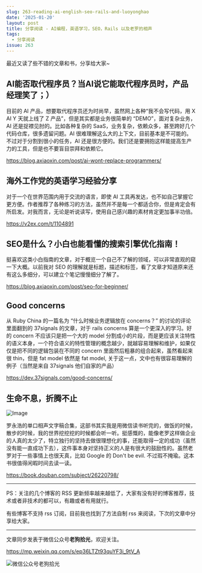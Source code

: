 ```yaml
---
slug: 263-reading-ai-english-seo-rails-and-luoyonghao
date: '2025-01-20'
layout: post
title: 分享阅读 - AI编程，英语学习，SEO，Rails 以及老罗的相声
tags:
  - 分享阅读
issue: 263
---
```


最近又读了些不错的文章和书，分享给大家~

## AI能否取代程序员？当AI说它能取代程序员时，产品经理笑了；）

目前的 AI 产品，想要取代程序员还为时尚早，虽然网上各种“我不会写代码，用 X AI Y 天就上线了 Z 产品”，但是其实都是业务很简单的 “DEMO”，面对复杂业务，AI 还是捉襟见肘的。比如各种复杂的 SaaS，业务复杂，依赖众多，甚至跨好几个代码仓库，很多遗留问题。AI 很难理解这么大的上下文，目前基本是不可能的。不过对于分割到很小的任务，AI 还是很方便的。我们还是要拥抱这样能提高生产力的工具，但是也不要盲目崇拜和依赖它。

<https://blog.axiaoxin.com/post/ai-wont-replace-programmers/>

## 海外工作党的英语学习经验分享

对于一个在世界范围内用于交流的语言，即使 AI 工具再发达，也不如自己掌握它更方便。作者推荐了各种练习的方法，虽然并不是每一个都适合你，但是肯定会有所启发。对我而言，无论是听说读写，使用自己感兴趣的素材肯定更加事半功倍。

<https://v2ex.com/t/1104891>

## SEO是什么？小白也能看懂的搜索引擎优化指南！

挺喜欢这类小白指南的文章，对于概览一个自己不了解的领域，可以非常直观的窥一下大概。以前我对 SEO 的理解就是标题，描述和标签，看了文章才知道原来还有这么多细分，可以建立个笔记慢慢细分了解了。

<https://blog.axiaoxin.com/post/seo-for-beginner/>

## Good concerns

从 Ruby China 的一篇名为 “什么时候业务逻辑放在 concerns？” 的讨论的评论里面翻到的 37signals 的文章，对于 rails concerns 算是一个更深入的学习。好的 concern 不应该只是把一个大的 model 分割成小的片段，而是更应该关注特性的语义本身，一个符合语义的特性管理的概念越少，就越容易理解和维护，如果仅仅是把不同的逻辑包装在不同的 concern 里面然后粗暴的组合起来，虽然看起来很 thin，但是 fat model 依然是 fat model, 关于这一点，文中也有很容易理解的例子（当然是来自 37signals 他们自家的产品）

<https://dev.37signals.com/good-concerns/>

## 生命不息，折腾不止

![Image](https://github.com/user-attachments/assets/f02773c4-b57d-4c0f-8490-1ff8a7663a6b)

罗永浩的单口相声文字稿合集，这部书其实我是用微信读书听完的，做饭的时候，散步的时候，我的世界挖挖挖的时候都会听一听。挺感慨的，能像老罗这样做企业的人真的太少了，特立独行的坚持去做很理想化的事，还能取得一定的成功（虽然没有能一直成功下去），这件事本身对坚持正义的人是有很大的鼓励性的。虽然老罗对于一些事情上也很天真，比如 Google 的 Don't be evil. 不过瑕不掩瑜。这本书很值得闲暇时间去读一读。

<https://book.douban.com/subject/26220798/>

----

PS：关注的几个博客的 RSS 更新频率越来越低了，大家有没有好的博客推荐，技术或者非技术的都可以，有趣或者有用就行。

有些博客不支持 rss 订阅，目前我也找到了方法自制 rss 来阅读，下次的文章中分享给大家。

---

文章同步发表于微信公众号**老狗拾光**，欢迎关注。

https://mp.weixin.qq.com/s/ep36LTZt93quYF3i_9tV_A

![微信公众号老狗拾光](https://github.com/user-attachments/assets/1a652b8b-7f5b-4879-af52-65e1fe3f7b4d)
